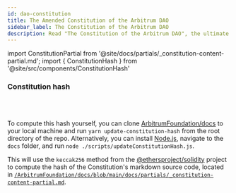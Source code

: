 ```yaml
---
id: dao-constitution
title: The Amended Constitution of the Arbitrum DAO
sidebar_label: The Constitution of the Arbitrum DAO
description: Read "The Constitution of the Arbitrum DAO", the ultimate governing document of the Arbitrum DAO. Arbitrum DAO's smart contracts implement the protocols described in this document.
---
```


import ConstitutionPartial from '@site/docs/partials/\_constitution-content-partial.md';
import { ConstitutionHash } from '@site/src/components/ConstitutionHash'

<div id='constitution'>
<ConstitutionPartial/>
</div>

### Constitution hash

<code><b><ConstitutionHash/></b></code>

<br/><br/>

To compute this hash yourself, you can clone [ArbitrumFoundation/docs](https://github.com/ArbitrumFoundation/docs) to your local machine and run `yarn update-constitution-hash` from the root directory of the repo. Alternatively, you can install [Node.js](https://nodejs.org/en/), navigate to the `docs` folder, and run `node ./scripts/updateConstitutionHash.js`.

This will use the `keccak256` method from the [@ethersproject/solidity](https://github.com/ethers-io/ethers.js#readme) project to compute the hash of the Constitution's markdown source code, located in [`/ArbitrumFoundation/docs/blob/main/docs/partials/_constitution-content-partial.md`](https://github.com/ArbitrumFoundation/docs/blob/main/docs/partials/_constitution-content-partial.md).
